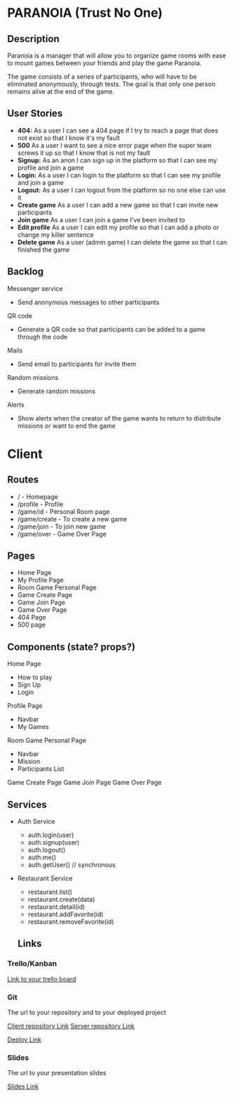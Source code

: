 # PARANOIA (Trust No One)

## Description

Paranoia is a manager that will allow you to organize game rooms with ease to mount games between your friends and play the game Paranoia.

The game consists of a series of participants, who will have to be eliminated anonymously, through tests. The goal is that only one person remains alive at the end of the game.

## User Stories

-  **404:** As a user I can see a 404 page if I try to reach a page that does not exist so that I know it's my fault
-  **500** As a user I want to see a nice error page when the super team screws it up so that I know that is not my fault
-  **Signup:** As an anon I can sign up in the platform so that I can see my profile and join a game
-  **Login:** As a user I can login to the platform so that I can see my profile and join a game
-  **Logout:** As a user I can logout from the platform so no one else can use it
-  **Create game** As a user I can add a new game so that I can invite new participants
-  **Join game** As a user I can join a game I've been invited to
-  **Edit profile** As a user I can edit my profile so that I can add a photo or change my killer sentence
-  **Delete game** As a user (admin game) I can delete the game so that I can finished the game

## Backlog

Messenger service
- Send anonymous messages to other participants

QR code
- Generate a QR code so that participants can be added to a game through the code

Mails
- Send email to participants for invite them

Random missions
- Generate random missions

Alerts
- Show alerts when the creator of the game wants to return to distribute missions or want to end the game

# Client

## Routes

- / - Homepage
- /profile - Profile
- /game/id - Personal Room page
- /game/create - To create a new game
- /game/join - To join new game
- /game/over - Game Over Page

## Pages

- Home Page 
- My Profile Page
- Room Game Personal Page
- Game Create Page
- Game Join Page
- Game Over Page 
- 404 Page
- 500 page 

## Components (state? props?)

Home Page
- How to play
- Sign Up
- Login
 
Profile Page
- Navbar
- My Games

Room Game Personal Page
- Navbar
- Mission
- Participants List

Game Create Page
Game Join Page
Game Over Page 

## Services

- Auth Service
  - auth.login(user)
  - auth.signup(user)
  - auth.logout()
  - auth.me()
  - auth.getUser() // synchronous
- Restaurant Service
  - restaurant.list()
  - restaurant.create(data)
  - restaurant.detail(id)
  - restaurant.addFavorite(id)
  - restaurant.removeFavorite(id)   

  ## Links

### Trello/Kanban

[Link to your trello board](https://trello.com/b/s2J2Vdcr/proyecto-modulo-3) 

### Git

The url to your repository and to your deployed project

[Client repository Link](http://github.com)
[Server repository Link](http://github.com)

[Deploy Link](http://heroku.com)

### Slides

The url to your presentation slides

[Slides Link](http://slides.com)

